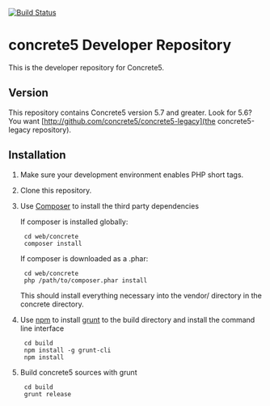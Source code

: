 [![Build Status](http://img.shields.io/travis/concrete5/concrete5/develop.svg)](https://travis-ci.org/concrete5/concrete5)

# concrete5 Developer Repository

This is the developer repository for Concrete5.

## Version

This repository contains Concrete5 version 5.7 and greater. Look for 5.6? You want [http://github.com/concrete5/concrete5-legacy](the concrete5-legacy repository).

## Installation

1. Make sure your development environment enables PHP short tags.
2. Clone this repository.
3. Use [Composer](https://getcomposer.org/) to install the third party dependencies

    If composer is installed globally:

        cd web/concrete
        composer install

    If composer is downloaded as a .phar:

        cd web/concrete
        php /path/to/composer.phar install

    This should install everything necessary into the vendor/ directory in the concrete directory.

4. Use [npm](https://www.npmjs.org/) to install [grunt](http://gruntjs.com/) to the build directory and install the command line interface

        cd build
        npm install -g grunt-cli
        npm install

5. Build concrete5 sources with grunt

        cd build
        grunt release
